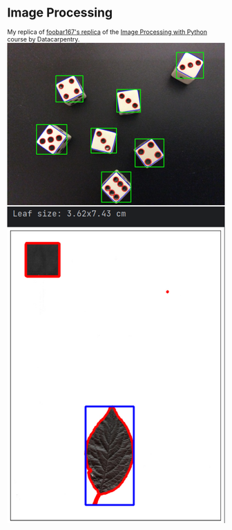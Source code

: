 # Image Processing

My replica of [foobar167's replica](https://colab.research.google.com/drive/1M6j5FyqwQtAe85RtbOXkqjQldY8eoT7a)
of the [Image Processing with Python](https://datacarpentry.org/image-processing/) course by Datacarpentry.
![Dice](data\image_processing\dice_boxes.jpg)
![Dice](data\image_processing\leaf_size.jpg)
